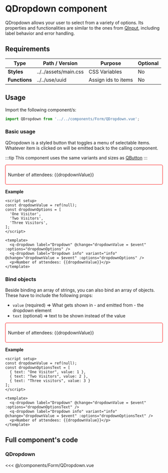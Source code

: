 <script setup>
import { ref } from 'vue';

import QDropdown from '../../components/Form/QDropdown.vue';

const dropdownValue = ref(null);
const dropdownOptions = [
  'One Visitor',
  'Two Visitors',
  'Three Visitors',
];
const dropdownOptionsText = [
  { text: "One Visitor", value: 1 },
  { text: "Two Visitors", value: 2 },
  { text: "Three visitors", value: 3 }
];
const onSubmit = () => alert(`${dropdownValue.value} will be attending`);
</script>

<style>
@import '../../.vitepress/theme/main.css'
</style>

# QDropdown component

QDropdown allows your user to select from a variety of options. Its properties and functionalities are similar to the ones from [QInput](input.md), including label behavior and error handling.

## Requirements

| Type          | Path / Version        | Purpose             | Optional |
| ------------- | --------------------- | ------------------- | -------- |
| **Styles**    | ../../assets/main.css | CSS Variables       | No       |
| **Functions** | ../../use/uuid        | Assign ids to items | No       |

## Usage

Import the following component/s:

```javascript
import QDropdown from '../../components/Form/QDropdown.vue';
```
### Basic usage

QDropdown is a styled button that toggles a menu of selectable items. Whatever item is clicked on will be emitted back to the calling component.

:::tip
This component uses the same variants and sizes as [QButton](../Form/button.md#variants-sizing)
:::

<div style="padding:0.5rem;border:1px solid red;border-radius:4px;">
<q-dropdown label="Dropdown" @change="dropdownValue = $event" :options="dropdownOptions" />
<q-dropdown label="Dropdown info" variant="info" @change="dropdownValue = $event" :options="dropdownOptions" />
<p>Number of attendees: {{dropdownValue}}</p>
</div>

**Example**

```vue
<script setup>
const dropdownValue = ref(null);
const dropdownOptions = [
  'One Visitor',
  'Two Visitors',
  'Three Visitors',
];
</script>

<template>
  <q-dropdown label="Dropdown" @change="dropdownValue = $event" :options="dropdownOptions" />
  <q-dropdown label="Dropdown info" variant="info" @change="dropdownValue = $event" :options="dropdownOptions" />
  <p>Number of attendees: {{dropdownValue}}</p>
</template>
```

### Bind objects

Beside binding an array of strings, you can also bind an array of objects. These have to include the following props:

- `value` (required) => What gets shown in - and emitted from - the dropdown element
- `text` (optional) => text to be shown instead of the value

<div style="padding:0.5rem;border:1px solid red;border-radius:4px;">
  <q-dropdown label="Dropdown" @change="dropdownValue = $event" :options="dropdownOptionsText" />
  <q-dropdown label="Dropdown info" variant="info" @change="dropdownValue = $event" :options="dropdownOptionsText" />
  <p>Number of attendees: {{dropdownValue}}</p>
</div>

**Example**

```vue
<script setup>
const dropdownValue = ref(null);
const dropdownOptionsText = [
  { text: "One Visitor", value: 1 },
  { text: "Two Visitors", value: 2 },
  { text: "Three visitors", value: 3 }
];
</script>

<template>
  <q-dropdown label="Dropdown" @change="dropdownValue = $event" :options="dropdownOptionsText" />
  <q-dropdown label="Dropdown info" variant="info" @change="dropdownValue = $event" :options="dropdownOptionsText" />
  <p>Number of attendees: {{dropdownValue}}</p>
</template>
```

## Full component's code

### QDropdown

<<< @/components/Form/QDropdown.vue


